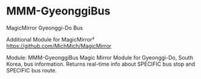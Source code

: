 # MMM-GyeonggiBus
MagicMirror Gyeonggi-Do Bus

Additional Module for MagicMirror² https://github.com/MichMich/MagicMirror

Module: MMM-GyeonggiBus
Magic Mirror Module for Gyeonggi-Do, South Korea, bus information. Returns real-time info about SPECIFIC bus stop and SPECIFIC bus route.

